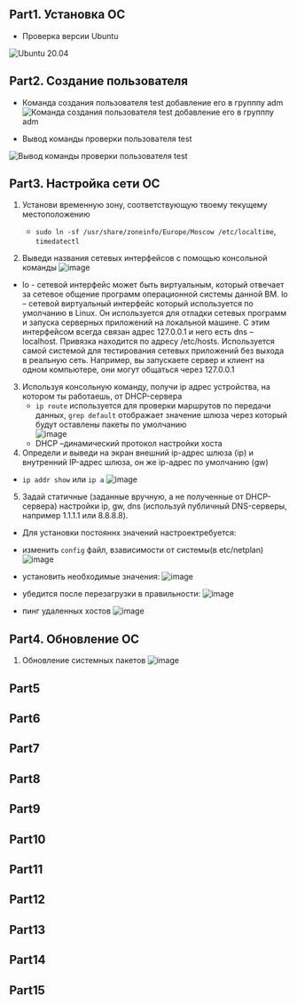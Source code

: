 ## Part1. Установка ОС
- Проверка версии Ubuntu

![Ubuntu 20.04](https://github.com/user-attachments/assets/e8327404-e674-44a8-ad17-2c746f1f3f8b)

## Part2. Создание пользователя
- Команда создания пользователя test добавление его в групппу adm
![Команда создания пользователя test добавление его в групппу adm](https://github.com/user-attachments/assets/b9db3076-842c-4bbf-b7eb-0e32487f0dcb)

- Вывод команды проверки пользователя test

![Вывод команды проверки пользователя test](https://github.com/user-attachments/assets/b45e1f7c-07ac-4d50-abde-31cfb3f4e09c)
## Part3. Настройка сети ОС
1. Установи временную зону, соответствующую твоему текущему местоположению
   - `sudo ln -sf /usr/share/zoneinfo/Europe/Moscow /etc/localtime`, `timedatectl`

2. Выведи названия сетевых интерфейсов с помощью консольной команды
   ![image](https://github.com/user-attachments/assets/d1c95fc8-5f46-49e3-a257-759230dcbc36)

- lo - сетевой интерфейс может быть виртуальным, который отвечает за сетевое общение программ операционной системы данной ВМ. lo – сетевой виртуальный интерфейс который используется по умолчанию в Linux. Он используется для отладки сетевых программ и запуска серверных приложений на локальной машине. С этим интерфейсом всегда связан адрес 127.0.0.1 и него есть dns – localhost. Привязка находится по адресу /etc/hosts. Используется самой системой для тестирования сетевых приложений без выхода в реальную сеть. Например, вы запускаете сервер и клиент на одном компьютере, они могут общаться через 127.0.0.1

3. Используя консольную команду, получи ip адрес устройства, на котором ты работаешь, от DHCP-сервера
   - `ip route` используется для проверки маршрутов по передачи данных, `grep default` отображает значение шлюза через который будут оставлены пакеты по умолчанию   
   ![image](https://github.com/user-attachments/assets/7ca383dd-c9b1-4144-ad40-77a5e7623f6b)
   - DHCP –динамический протокол настройки хоста
4. Определи и выведи на экран внешний ip-адрес шлюза (ip) и внутренний IP-адрес шлюза, он же ip-адрес по умолчанию (gw)
  - `ip addr show` или `ip a`
    ![image](https://github.com/user-attachments/assets/04929cd0-9963-4ad3-a68c-5b34f3537935)
5. Задай статичные (заданные вручную, а не полученные от DHCP-сервера) настройки ip, gw, dns (используй публичный DNS-серверы, например 1.1.1.1 или 8.8.8.8).
  - Для установки постояннх значений настроектребуется:
  - изменить `config` файл, взависимости от системы(в etc/netplan)
    ![image](https://github.com/user-attachments/assets/3af26ed8-afa1-4b49-afcd-a43e875cd4c4)
    
  - установить необходимые значения:
    ![image](https://github.com/user-attachments/assets/1c528f66-a6ec-4028-bf12-66f9ae39dc42)
    
  - убедится после перезагрузки в правильности:
    ![image](https://github.com/user-attachments/assets/eaa17773-83fb-424e-b85a-29532c1aa464)
  
  - пинг удаленных хостов
     ![image](https://github.com/user-attachments/assets/8d081775-3f35-4bc5-9ed9-517b348fb18d)
## Part4. Обновление ОС
1. Обновление системных пакетов
   ![image](https://github.com/user-attachments/assets/014e8c96-509e-48fd-b224-1e3e4c0fa1b4)

## Part5

## Part6

## Part7

## Part8

## Part9

## Part10

## Part11

## Part12

## Part13

## Part14

## Part15
